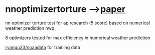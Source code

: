 # nnoptimizertorture -->[paper](https://docs.google.com/document/d/1-LHew4aeFPC1RlGKK24HXrzt2HB_PC1elHSRA-4Isiw/edit?usp=sharing "cb no name version")
nn optimizer torture test for ap research (5 score) based on numerical weather prediction nwp

8 optimizers tested for max efficiency in numerical weather prediction

[ryangu23/noaadata](https://github.com/ryangu23/noaadump) for training data
